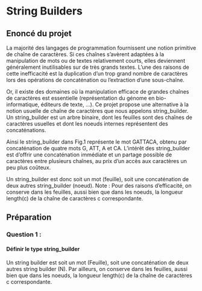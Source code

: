 # String Builders

## Enoncé du projet 

La majorité des langages de programmation fournissent une notion primitive de chaîne de caractères. Si ces chaînes s’avèrent adaptées à la manipulation de mots ou de textes relativement courts, elles deviennent généralement inutilisables sur de très grands textes. L’une des raisons de cette inefficacité est la duplication d’un trop grand nombre de caractères lors des opérations de concaténation ou l’extraction d’une sous-chaîne.

Or, il existe des domaines où la manipulation efficace de grandes chaînes de caractères est essentielle (représentation du génome en bio-informatique, éditeurs de texte, ...). Ce projet propose une alternative à la notion usuelle de chaîne de caractères que nous appelons string_builder. Un string_builder est un arbre binaire, dont les feuilles sont des chaînes de caractères usuelles et dont les noeuds internes représentent des concaténations.

Ainsi le string_builder dans Fig.1 représente le mot GATTACA, obtenu par concaténation de quatre mots G, ATT, A et CA. L’intérêt des string_builder est d’offrir une concaténation immédiate et un partage possible de caractères entre plusieurs chaînes, au prix d’un accès aux caractères un peu plus coûteux.

Un string_builder est donc soit un mot (feuille), soit une concaténation de deux autres string_builder (noeud). Note : Pour des raisons d’efficacité, on conserve dans les feuilles, aussi bien que dans les noeuds, la longueur length(c) de la chaîne de caractères c correspondante.

## Préparation 

### Question 1 : 

#### Définir le type string_builder 

Un string builder est soit un mot (Feuille), soit une concaténation de deux autres string builder (N). Par ailleurs, on conserve dans les feuilles, aussi bien que dans les noeuds, la longueur length(c) de la chaîne de caractères c correspondante.

